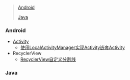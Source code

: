 > [Android](#Android)
>
> [Java](Java)



### Android

- [Activity ](https://github.com/yu-guorong/Knowledge/Android/Activity#Activity)
  - [使用LocalActivityManager实现Activity嵌套Activity](http://blog.csdn.net/dyc333236081818/article/details/7519602)
- RecyclerView
  - [RecyclerView自定义分割线](http://www.jianshu.com/p/db6d6df56063)


































































































### Java

















